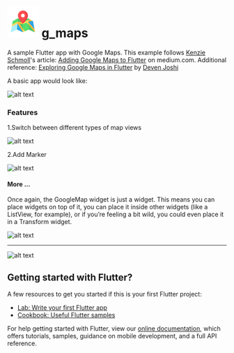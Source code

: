 # ![alt text](https://github.com/enigmatic7earth/g_maps/blob/master/ios/Runner/Assets.xcassets/AppIcon.appiconset/Icon-72.png "Google Maps with Flutter") g_maps

A sample Flutter app with Google Maps.
This example follows [Kenzie Schmoll](https://medium.com/@kenzieschmoll)'s article: [Adding Google Maps to Flutter](https://medium.com/flutter-io/google-maps-and-flutter-cfb330f9a245) on medium.com. Additional reference: [Exploring Google Maps in Flutter](https://medium.com/flutter-community/exploring-google-maps-in-flutter-8a86d3783d24) by [Deven Joshi](https://medium.com/@dev.n) 

A basic app would look like:

![alt text](https://cdn-images-1.medium.com/max/800/1*fEcIp4V3mkrATwJl7qhSJg.png "Google Maps with Flutter")

### Features
1.Switch between different types of map views

![alt text](https://cdn-images-1.medium.com/max/800/1*2L9hKzQdpz2YfSfkKQ5fYg.gif "Switching map views")

2.Add Marker

![alt text](https://cdn-images-1.medium.com/max/800/1*b_SmpOTvtt2G6HWwQpQFdQ.png "Adding a marker to Google Maps")




#### More ...
Once again, the GoogleMap widget is just a widget. This means you can place widgets on top of it, you can place it inside other widgets (like a ListView, for example), or if you’re feeling a bit wild, you could even place it in a Transform widget.

![alt text](https://cdn-images-1.medium.com/max/800/1*Z72fYzGsnj_UVNQZx9o-2A.gif "More with Google Maps")



---
![alt text](https://upload.wikimedia.org/wikipedia/commons/1/17/Google-flutter-logo.png "Google Flutter")
## Getting started with Flutter?
A few resources to get you started if this is your first Flutter project:

- [Lab: Write your first Flutter app](https://flutter.dev/docs/get-started/codelab)
- [Cookbook: Useful Flutter samples](https://flutter.dev/docs/cookbook)

For help getting started with Flutter, view our 
[online documentation](https://flutter.dev/docs), which offers tutorials, 
samples, guidance on mobile development, and a full API reference.
